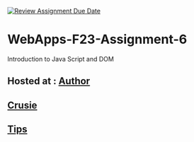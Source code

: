 [![Review Assignment Due Date](https://classroom.github.com/assets/deadline-readme-button-24ddc0f5d75046c5622901739e7c5dd533143b0c8e959d652212380cedb1ea36.svg)](https://classroom.github.com/a/b9NC0g7h)
# WebApps-F23-Assignment-6
Introduction to Java Script and DOM

Hosted at :
[Author](https://44-563-webapps-f23.github.io/44563-webapps-f23-assignment6-AiluriSrujana/author.html)
------
[Crusie](https://44-563-webapps-f23.github.io/44563-webapps-f23-assignment6-AiluriSrujana/crusie.html)
------
[Tips](https://44-563-webapps-f23.github.io/44563-webapps-f23-assignment6-AiluriSrujana/tips.html)
--------

